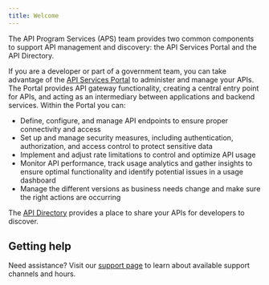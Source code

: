 ```yaml
---
title: Welcome
---
```


The API Program Services (APS) team provides two common components to support
API management and discovery: the API Services Portal and the API Directory.

If you are a developer or part of a government team, you can take advantage of
the [API Services Portal](https://api.gov.bc.ca/) to administer and manage your
APIs. The Portal provides API gateway functionality, creating a central entry
point for APIs, and acting as an intermediary between applications and backend
services. Within the Portal you can:

- Define, configure, and manage API endpoints to ensure proper connectivity and access
- Set up and manage security measures, including authentication, authorization,
  and access control to protect sensitive data
- Implement and adjust rate limitations to control and optimize API usage
- Monitor API performance, track usage analytics and gather insights to ensure
  optimal functionality and identify potential issues in a usage dashboard
- Manage the different versions as business needs change and make sure the right
  actions are occurring

The [API Directory](https://api.gov.bc.ca/devportal/api-directory) provides a
place to share your APIs for developers to discover.

## Getting help

Need assistance? Visit our [support page](/how-to/get-support.md) to learn about
available support channels and hours.
